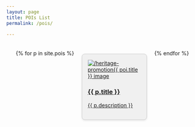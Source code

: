 ```yaml
---
layout: page
title: POIs List
permalink: /pois/

---
```


<div class="pois-container">
  {% for p in site.pois %}
    <div class="poi-box">
      <a href="{{ p.url | relative_url }}">
          <img src="/heritage-promotion{{ p.image }}" alt="/heritage-promotion{{ poi.title }} image"/>
        <h3>{{ p.title }}</h3>
        <p>{{ p.description }}</p>
      </a>
    </div>
  {% endfor %}
</div>

<style>
.pois-container {
  display: flex;
  flex-wrap: wrap;
  justify-content: space-around;
  padding: 20px; 
}

.poi-box {
  background-color: #f0f0f0;
  border: 1px solid #ccc;
  border-radius: 8px; 
  box-shadow: 0 2px 5px rgba(0, 0, 0, 0.1);
  margin: 10px; 
  padding: 15px; 
  width: 30%; 
  transition: transform 0.3s ease, box-shadow 0.3s ease; 
}

.poi-box:hover {
  transform: scale(1.05);
  box-shadow: 0 4px 10px rgba(0, 0, 0, 0.2);
}

</style>



